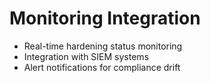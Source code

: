# Monitoring Integration
- Real-time hardening status monitoring
- Integration with SIEM systems
- Alert notifications for compliance drift
